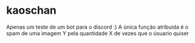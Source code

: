 # kaoschan

Apenas um teste de um bot para o discord :)
A única função atribuida é o spam de uma imagem Y pela quantidade X de vezes que o úsuario quiser
